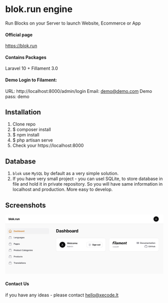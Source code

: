 # blok.run engine
Run Blocks on your Server to launch Website, Ecommerce or App

#### Official page
https://blok.run

#### Contains Packages
Laravel 10 + Fillament 3.0

#### Demo Login to Filament:
URL: http://localhost:8000/admin/login
Email: demo@demo.com 
Demo pass: demo

## Installation
1. Clone repo
2. $ composer install
3. $ npm install 
4. $ php artisan serve
5. Check your https://localhost:8000

## Database
1. `blok` use `MySQL` by default as a very simple solution. 
2. If you have very small project - you can usel SQLite, to store database in file and hold it in private repository. So you will have same information in localhost and production. More easy to develop.

## Screenshots
![Alt text](/public/blokrun/cms-home.png)

#### Contact Us
if you have any ideas - please contact hello@xecode.lt